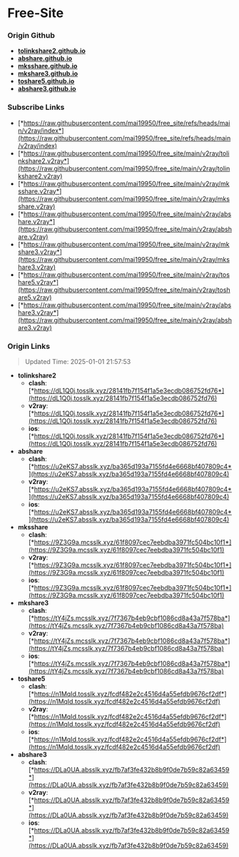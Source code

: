 # Free-Site

### Origin Github

- [**tolinkshare2.github.io**](https://github.com/tolinkshare2/tolinkshare2.github.io)
- [**abshare.github.io**](https://github.com/abshare/abshare.github.io)
- [**mksshare.github.io**](https://github.com/mksshare/mksshare.github.io)
- [**mkshare3.github.io**](https://github.com/mkshare3/mkshare3.github.io)
- [**toshare5.github.io**](https://github.com/toshare5/toshare5.github.io)
- [**abshare3.github.io**](https://github.com/abshare3/abshare3.github.io)

### Subscribe Links

- [*https://raw.githubusercontent.com/mai19950/free_site/refs/heads/main/v2ray/index*](https://raw.githubusercontent.com/mai19950/free_site/refs/heads/main/v2ray/index)
- [*https://raw.githubusercontent.com/mai19950/free_site/main/v2ray/tolinkshare2.v2ray*](https://raw.githubusercontent.com/mai19950/free_site/main/v2ray/tolinkshare2.v2ray)
- [*https://raw.githubusercontent.com/mai19950/free_site/main/v2ray/mksshare.v2ray*](https://raw.githubusercontent.com/mai19950/free_site/main/v2ray/mksshare.v2ray)
- [*https://raw.githubusercontent.com/mai19950/free_site/main/v2ray/abshare.v2ray*](https://raw.githubusercontent.com/mai19950/free_site/main/v2ray/abshare.v2ray)
- [*https://raw.githubusercontent.com/mai19950/free_site/main/v2ray/mkshare3.v2ray*](https://raw.githubusercontent.com/mai19950/free_site/main/v2ray/mkshare3.v2ray)
- [*https://raw.githubusercontent.com/mai19950/free_site/main/v2ray/toshare5.v2ray*](https://raw.githubusercontent.com/mai19950/free_site/main/v2ray/toshare5.v2ray)
- [*https://raw.githubusercontent.com/mai19950/free_site/main/v2ray/abshare3.v2ray*](https://raw.githubusercontent.com/mai19950/free_site/main/v2ray/abshare3.v2ray)

### Origin Links

> Updated Time: 2025-01-01 21:57:53

- **tolinkshare2**
  - **clash**: [*https://dL1Q0j.tosslk.xyz/28141fb7f154f1a5e3ecdb086752fd76*](https://dL1Q0j.tosslk.xyz/28141fb7f154f1a5e3ecdb086752fd76)
  - **v2ray**: [*https://dL1Q0j.tosslk.xyz/28141fb7f154f1a5e3ecdb086752fd76*](https://dL1Q0j.tosslk.xyz/28141fb7f154f1a5e3ecdb086752fd76)
  - **ios**: [*https://dL1Q0j.tosslk.xyz/28141fb7f154f1a5e3ecdb086752fd76*](https://dL1Q0j.tosslk.xyz/28141fb7f154f1a5e3ecdb086752fd76)
- **abshare**
  - **clash**: [*https://u2eKS7.absslk.xyz/ba365d193a7155fd4e6668bf407809c4*](https://u2eKS7.absslk.xyz/ba365d193a7155fd4e6668bf407809c4)
  - **v2ray**: [*https://u2eKS7.absslk.xyz/ba365d193a7155fd4e6668bf407809c4*](https://u2eKS7.absslk.xyz/ba365d193a7155fd4e6668bf407809c4)
  - **ios**: [*https://u2eKS7.absslk.xyz/ba365d193a7155fd4e6668bf407809c4*](https://u2eKS7.absslk.xyz/ba365d193a7155fd4e6668bf407809c4)
- **mksshare**
  - **clash**: [*https://9Z3G9a.mcsslk.xyz/61f8097cec7eebdba3971fc504bc10f1*](https://9Z3G9a.mcsslk.xyz/61f8097cec7eebdba3971fc504bc10f1)
  - **v2ray**: [*https://9Z3G9a.mcsslk.xyz/61f8097cec7eebdba3971fc504bc10f1*](https://9Z3G9a.mcsslk.xyz/61f8097cec7eebdba3971fc504bc10f1)
  - **ios**: [*https://9Z3G9a.mcsslk.xyz/61f8097cec7eebdba3971fc504bc10f1*](https://9Z3G9a.mcsslk.xyz/61f8097cec7eebdba3971fc504bc10f1)
- **mkshare3**
  - **clash**: [*https://tY4jZs.mcsslk.xyz/7f7367b4eb9cbf1086cd8a43a7f578ba*](https://tY4jZs.mcsslk.xyz/7f7367b4eb9cbf1086cd8a43a7f578ba)
  - **v2ray**: [*https://tY4jZs.mcsslk.xyz/7f7367b4eb9cbf1086cd8a43a7f578ba*](https://tY4jZs.mcsslk.xyz/7f7367b4eb9cbf1086cd8a43a7f578ba)
  - **ios**: [*https://tY4jZs.mcsslk.xyz/7f7367b4eb9cbf1086cd8a43a7f578ba*](https://tY4jZs.mcsslk.xyz/7f7367b4eb9cbf1086cd8a43a7f578ba)
- **toshare5**
  - **clash**: [*https://n1MqId.tosslk.xyz/fcdf482e2c4516d4a55efdb9676cf2df*](https://n1MqId.tosslk.xyz/fcdf482e2c4516d4a55efdb9676cf2df)
  - **v2ray**: [*https://n1MqId.tosslk.xyz/fcdf482e2c4516d4a55efdb9676cf2df*](https://n1MqId.tosslk.xyz/fcdf482e2c4516d4a55efdb9676cf2df)
  - **ios**: [*https://n1MqId.tosslk.xyz/fcdf482e2c4516d4a55efdb9676cf2df*](https://n1MqId.tosslk.xyz/fcdf482e2c4516d4a55efdb9676cf2df)
- **abshare3**
  - **clash**: [*https://DLa0UA.absslk.xyz/fb7af3fe432b8b9f0de7b59c82a63459*](https://DLa0UA.absslk.xyz/fb7af3fe432b8b9f0de7b59c82a63459)
  - **v2ray**: [*https://DLa0UA.absslk.xyz/fb7af3fe432b8b9f0de7b59c82a63459*](https://DLa0UA.absslk.xyz/fb7af3fe432b8b9f0de7b59c82a63459)
  - **ios**: [*https://DLa0UA.absslk.xyz/fb7af3fe432b8b9f0de7b59c82a63459*](https://DLa0UA.absslk.xyz/fb7af3fe432b8b9f0de7b59c82a63459)
